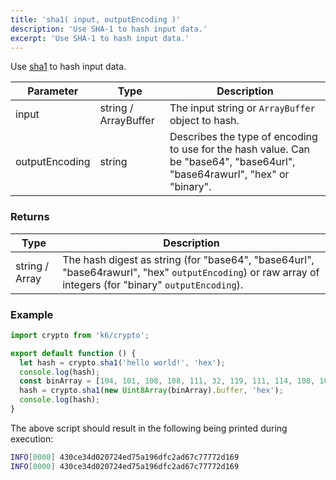 ```yaml
---
title: 'sha1( input, outputEncoding )'
description: 'Use SHA-1 to hash input data.'
excerpt: 'Use SHA-1 to hash input data.'
---
```


<CryptoBlockquote />

Use [sha1](https://golang.org/pkg/crypto/sha1/) to hash input data.

| Parameter      | Type                 | Description                                       |
| -------------- | -------------------- | --------------------------------------------------|
| input          | string / ArrayBuffer | The input string or `ArrayBuffer` object to hash. |
| outputEncoding | string               | Describes the type of encoding to use for the hash value. Can be "base64", "base64url", "base64rawurl", "hex" or "binary". |

### Returns

| Type           | Description |
| -------------- | ----------- |
| string / Array | The hash digest as string (for "base64", "base64url", "base64rawurl", "hex" `outputEncoding`) or raw array of integers (for "binary" `outputEncoding`). |


### Example

<CodeGroup labels={[]}>

```javascript
import crypto from 'k6/crypto';

export default function () {
  let hash = crypto.sha1('hello world!', 'hex');
  console.log(hash);
  const binArray = [104, 101, 108, 108, 111, 32, 119, 111, 114, 108, 100, 33];
  hash = crypto.sha1(new Uint8Array(binArray).buffer, 'hex');
  console.log(hash);
}
```

</CodeGroup>

The above script should result in the following being printed during execution:

```bash
INFO[0000] 430ce34d020724ed75a196dfc2ad67c77772d169
INFO[0000] 430ce34d020724ed75a196dfc2ad67c77772d169
```
